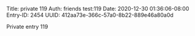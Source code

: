 Title: private 119
Auth: friends test:119
Date: 2020-12-30 01:36:06-08:00
Entry-ID: 2454
UUID: 412aa73e-366c-57a0-8b22-889e46a80a0d

Private entry 119